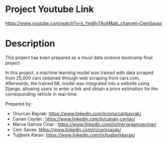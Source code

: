 # Project Youtube Link

https://www.youtube.com/watch?v=k_Yed8yTAoM&ab_channel=CemSavas


# Description

This project has been prepared as a miuul data science bootcamp final project.

In this project, a machine learning model was trained with data scraped from 25,000 cars obtained through web scraping from cars.com. Afterwards, the trained ML model was integrated into a website using Django, allowing users to enter a link and obtain a price estimation for the corresponding vehicle in real-time.

Prepared by:

* Onurcan Bayrak: https://www.linkedin.com/in/onurcanbayrak/
* Canan Ceylan : https://www.linkedin.com/in/canan-ceylan/
* Merve Gamze Cinar : https://www.linkedin.com/in/mervegamzecinar/
* Cem Savas: https://www.linkedin.com/in/cemsavas/
* Tuğberk Karan: https://www.linkedin.com/in/tugberkkaran/